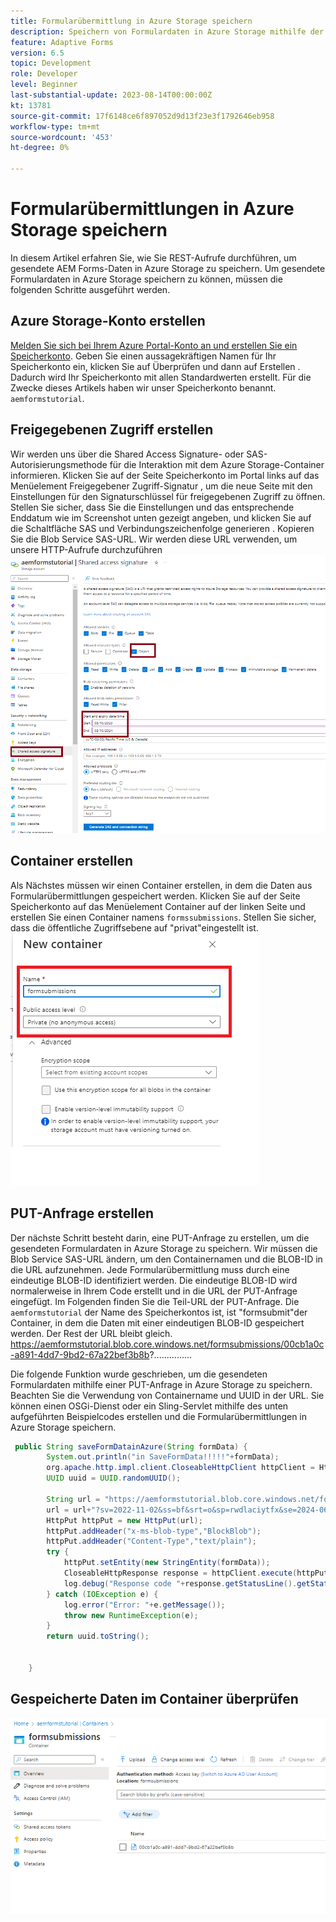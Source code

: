 ```yaml
---
title: Formularübermittlung in Azure Storage speichern
description: Speichern von Formulardaten in Azure Storage mithilfe der REST-API
feature: Adaptive Forms
version: 6.5
topic: Development
role: Developer
level: Beginner
last-substantial-update: 2023-08-14T00:00:00Z
kt: 13781
source-git-commit: 17f6148ce6f897052d9d13f23e3f1792646eb958
workflow-type: tm+mt
source-wordcount: '453'
ht-degree: 0%

---
```


# Formularübermittlungen in Azure Storage speichern

In diesem Artikel erfahren Sie, wie Sie REST-Aufrufe durchführen, um gesendete AEM Forms-Daten in Azure Storage zu speichern.
Um gesendete Formulardaten in Azure Storage speichern zu können, müssen die folgenden Schritte ausgeführt werden.

## Azure Storage-Konto erstellen

[Melden Sie sich bei Ihrem Azure Portal-Konto an und erstellen Sie ein Speicherkonto](https://learn.microsoft.com/en-us/azure/storage/common/storage-account-create?tabs=azure-portal#create-a-storage-account-1). Geben Sie einen aussagekräftigen Namen für Ihr Speicherkonto ein, klicken Sie auf Überprüfen und dann auf Erstellen . Dadurch wird Ihr Speicherkonto mit allen Standardwerten erstellt. Für die Zwecke dieses Artikels haben wir unser Speicherkonto benannt. `aemformstutorial`.

## Freigegebenen Zugriff erstellen

Wir werden uns über die Shared Access Signature- oder SAS-Autorisierungsmethode für die Interaktion mit dem Azure Storage-Container informieren.
Klicken Sie auf der Seite Speicherkonto im Portal links auf das Menüelement Freigegebener Zugriff-Signatur , um die neue Seite mit den Einstellungen für den Signaturschlüssel für freigegebenen Zugriff zu öffnen. Stellen Sie sicher, dass Sie die Einstellungen und das entsprechende Enddatum wie im Screenshot unten gezeigt angeben, und klicken Sie auf die Schaltfläche SAS und Verbindungszeichenfolge generieren . Kopieren Sie die Blob Service SAS-URL. Wir werden diese URL verwenden, um unsere HTTP-Aufrufe durchzuführen
![shared-access-keys](./assets/shared-access-signature.png)

## Container erstellen

Als Nächstes müssen wir einen Container erstellen, in dem die Daten aus Formularübermittlungen gespeichert werden.
Klicken Sie auf der Seite Speicherkonto auf das Menüelement Container auf der linken Seite und erstellen Sie einen Container namens `formssubmissions`. Stellen Sie sicher, dass die öffentliche Zugriffsebene auf &quot;privat&quot;eingestellt ist.
![container](./assets/new-container.png)

## PUT-Anfrage erstellen

Der nächste Schritt besteht darin, eine PUT-Anfrage zu erstellen, um die gesendeten Formulardaten in Azure Storage zu speichern. Wir müssen die Blob Service SAS-URL ändern, um den Containernamen und die BLOB-ID in die URL aufzunehmen. Jede Formularübermittlung muss durch eine eindeutige BLOB-ID identifiziert werden. Die eindeutige BLOB-ID wird normalerweise in Ihrem Code erstellt und in die URL der PUT-Anfrage eingefügt.
Im Folgenden finden Sie die Teil-URL der PUT-Anfrage. Die `aemformstutorial` der Name des Speicherkontos ist, ist &quot;formsubmit&quot;der Container, in dem die Daten mit einer eindeutigen BLOB-ID gespeichert werden. Der Rest der URL bleibt gleich.
https://aemformstutorial.blob.core.windows.net/formsubmissions/00cb1a0c-a891-4dd7-9bd2-67a22bef3b8b?...............

Die folgende Funktion wurde geschrieben, um die gesendeten Formulardaten mithilfe einer PUT-Anfrage in Azure Storage zu speichern. Beachten Sie die Verwendung von Containername und UUID in der URL. Sie können einen OSGi-Dienst oder ein Sling-Servlet mithilfe des unten aufgeführten Beispielcodes erstellen und die Formularübermittlungen in Azure Storage speichern.

```java
 public String saveFormDatainAzure(String formData) {
        System.out.println("in SaveFormData!!!!!"+formData);
        org.apache.http.impl.client.CloseableHttpClient httpClient = HttpClientBuilder.create().build();
        UUID uuid = UUID.randomUUID();
        
        String url = "https://aemformstutorial.blob.core.windows.net/formsubmissions/"+uuid.toString();
        url = url+"?sv=2022-11-02&ss=bf&srt=o&sp=rwdlaciytfx&se=2024-06-28T00:42:59Z&st=2023-06-27T16:42:59Z&spr=https&sig=v1MR%2FJuhEledioturDFRTd9e2fIDVSGJuAiUt6wNlkLA%3D";
        HttpPut httpPut = new HttpPut(url);
        httpPut.addHeader("x-ms-blob-type","BlockBlob");
        httpPut.addHeader("Content-Type","text/plain");
        try {
            httpPut.setEntity(new StringEntity(formData));
            CloseableHttpResponse response = httpClient.execute(httpPut);
            log.debug("Response code "+response.getStatusLine().getStatusCode());
        } catch (IOException e) {
            log.error("Error: "+e.getMessage());
            throw new RuntimeException(e);
        }
        return uuid.toString();


    }
```

## Gespeicherte Daten im Container überprüfen

![form-data-in-container](./assets/form-data-in-container.png)





